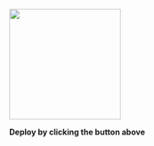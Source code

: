 [<img src="https://static.vecteezy.com/system/resources/previews/046/786/349/non_2x/chicken-on-isolated-clear-background-free-png.png" width="200px" />](https://glitch.com/edit/#!/import/github/simplyHubbell/final-project)

**Deploy by clicking the button above**